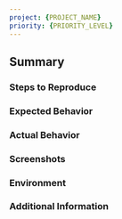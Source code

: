 ```yaml
---
project: {PROJECT_NAME}
priority: {PRIORITY_LEVEL}
---
```

## Summary

<!-- Provide a brief summary of the issue -->

### Steps to Reproduce

<!-- Describe the steps to reproduce the issue -->

### Expected Behavior

<!-- Describe what you expected to happen -->

### Actual Behavior

<!-- Describe what actually happened -->

### Screenshots

<!-- If applicable, add screenshots to help explain the issue -->

### Environment

<!-- Describe the environment where the issue occurred (e.g., device, operating system, browser, etc.) -->

### Additional Information

<!-- Add any other information about the issue here -->